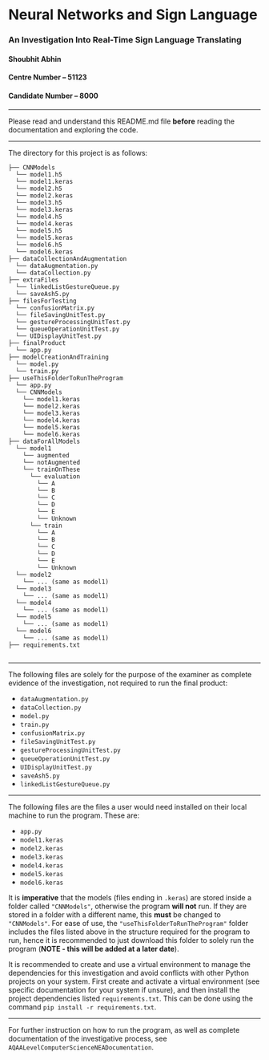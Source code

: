 # Neural Networks and Sign Language
### An Investigation Into Real-Time Sign Language Translating

#### Shoubhit Abhin
#### Centre Number – 51123
#### Candidate Number – 8000

---

Please read and understand this README.md file **before** reading the documentation and exploring the code.

---

The directory for this project is as follows:
```
├── CNNModels
  └── model1.h5
  └── model1.keras
  └── model2.h5
  └── model2.keras
  └── model3.h5
  └── model3.keras
  └── model4.h5
  └── model4.keras
  └── model5.h5
  └── model5.keras
  └── model6.h5
  └── model6.keras
├── dataCollectionAndAugmentation
  └── dataAugmentation.py
  └── dataCollection.py
├── extraFiles
  └── linkedListGestureQueue.py
  └── saveAsh5.py
├── filesForTesting
  └── confusionMatrix.py
  └── fileSavingUnitTest.py
  └── gestureProcessingUnitTest.py
  └── queueOperationUnitTest.py
  └── UIDisplayUnitTest.py
├── finalProduct
  └── app.py
├── modelCreationAndTraining
  └── model.py
  └── train.py
├── useThisFolderToRunTheProgram 
  └── app.py
  └── CNNModels
    └── model1.keras
    └── model2.keras
    └── model3.keras
    └── model4.keras
    └── model5.keras
    └── model6.keras
├── dataForAllModels
  └── model1
    └── augmented
    └── notAugmented
    └── trainOnThese
      └── evaluation
        └── A
        └── B
        └── C
        └── D
        └── E
        └── Unknown
      └── train
        └── A
        └── B
        └── C
        └── D
        └── E
        └── Unknown
  └── model2
    └── ... (same as model1)
  └── model3
    └── ... (same as model1)
  └── model4
    └── ... (same as model1)
  └── model5
    └── ... (same as model1)
  └── model6
    └── ... (same as model1)
├── requirements.txt
  
```

---

The following files are solely for the purpose of the examiner as complete evidence of the investigation, not required to run the final product:
* ```dataAugmentation.py```
* ```dataCollection.py```
* ```model.py```
* ```train.py```
* ```confusionMatrix.py```
* ```fileSavingUnitTest.py```
* ```gestureProcessingUnitTest.py```
* ```queueOperationUnitTest.py```
* ```UIDisplayUnitTest.py```
* ```saveAsh5.py```
* ```linkedListGestureQueue.py```

---

The following files are the files a user would need installed on their local machine to run the program. These are:
* ```app.py```
* ```model1.keras```
* ```model2.keras```
* ```model3.keras```
* ```model4.keras```
* ```model5.keras```
* ```model6.keras```

It is **imperative** that the models (files ending in ```.keras```) are stored inside a folder called ```"CNNModels"```, otherwise the program **will not** run. If they are stored in a folder with a different name, this **must** be changed to ```"CNNModels"```. For ease of use, the ```"useThisFolderToRunTheProgram"``` folder includes the files listed above in the structure required for the program to run, hence it is recommended to just download this folder to solely run the program (**NOTE - this will be added at a later date**).

It is recommended to create and use a virtual environment to manage the dependencies for this investigation and avoid conflicts with other Python projects on your system. First create and activate a virtual environment (see specific documentation for your system if unsure), and then install the project dependencies listed ```requirements.txt```. This can be done using the command ```pip install -r requirements.txt```.

---

For further instruction on how to run the program, as well as complete documentation of the investigative process, see ```AQAALevelComputerScienceNEADocumentation```.



